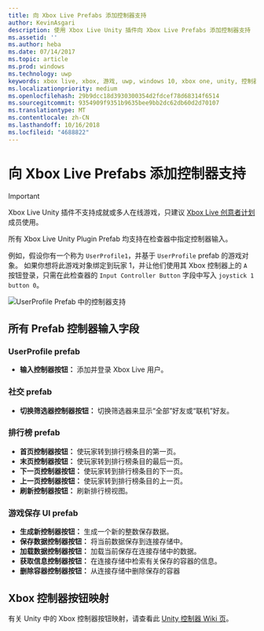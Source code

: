 ```yaml
---
title: 向 Xbox Live Prefabs 添加控制器支持
author: KevinAsgari
description: 使用 Xbox Live Unity 插件向 Xbox Live Prefabs 添加控制器支持
ms.assetid: ''
ms.author: heba
ms.date: 07/14/2017
ms.topic: article
ms.prod: windows
ms.technology: uwp
keywords: xbox live, xbox, 游戏, uwp, windows 10, xbox one, unity, 控制器支持
ms.localizationpriority: medium
ms.openlocfilehash: 29b9dcc18d3930300354d2fdcef78d68314f6514
ms.sourcegitcommit: 9354909f9351b9635bee9bb2dc62db60d2d70107
ms.translationtype: MT
ms.contentlocale: zh-CN
ms.lasthandoff: 10/16/2018
ms.locfileid: "4688822"
---
```

# <a name="add-controller-support-to-xbox-live-prefabs"></a>向 Xbox Live Prefabs 添加控制器支持

> [!IMPORTANT]
> Xbox Live Unity 插件不支持成就或多人在线游戏，只建议 [Xbox Live 创意者计划](../developer-program-overview.md)成员使用。

所有 Xbox Live Unity Plugin Prefab 均支持在检查器中指定控制器输入。

例如，假设你有一个称为 `UserProfile1`，并基于 `UserProfile` prefab 的游戏对象。 如果你想将此游戏对象绑定到玩家 1，并让他们使用其 Xbox 控制器上的 `A` 按钮登录，只需在此检查器的 `Input Controller Button` 字段中写入 `joystick 1 button 0`。

  ![UserProfile Prefab 中的控制器支持](../images/unity/controller-support-example.png)

## <a name="all-prefab-controller-input-fields"></a>所有 Prefab 控制器输入字段
### <a name="userprofile-prefab"></a>UserProfile prefab
- **输入控制器按钮：** 添加并登录 Xbox Live 用户。

### <a name="social-prefab"></a>社交 prefab
- **切换筛选器控制器按钮：** 切换筛选器来显示“全部”好友或“联机”好友。

### <a name="leaderboard-prefab"></a>排行榜 prefab
- **首页控制器按钮：** 使玩家转到排行榜条目的第一页。
- **末页控制器按钮：** 使玩家转到排行榜条目的最后一页。
- **下一页控制器按钮：** 使玩家转到排行榜条目的下一页。
- **上一页控制器按钮：** 使玩家转到排行榜条目的上一页。
- **刷新控制器按钮：** 刷新排行榜视图。


### <a name="game-save-ui-prefab"></a>游戏保存 UI prefab
- **生成新控制器按钮：** 生成一个新的整数保存数据。
- **保存数据控制器按钮：** 将当前数据保存到连接存储中。
- **加载数据控制器按钮：** 加载当前保存在连接存储中的数据。
- **获取信息控制器按钮：** 在连接存储中检索有关保存的容器的信息。
- **删除容器控制器按钮：** 从连接存储中删除保存的容器

## <a name="xbox-controller-button-mappings"></a>Xbox 控制器按钮映射

有关 Unity 中的 Xbox 控制器按钮映射，请查看此 [Unity 控制器 Wiki 页](http://wiki.unity3d.com/index.php?title=Xbox360Controller)。
